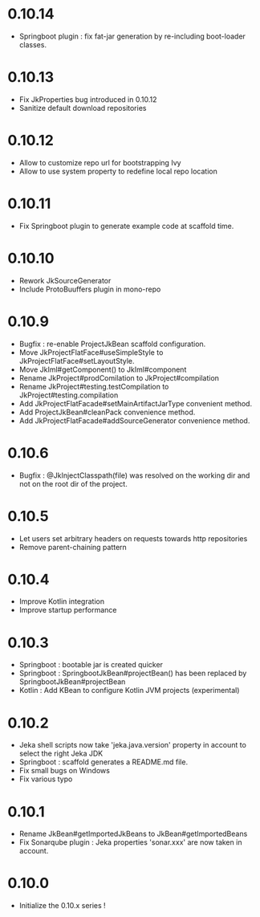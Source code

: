 # 0.10.14
- Springboot plugin : fix fat-jar generation by re-including boot-loader classes.

# 0.10.13
- Fix JkProperties bug introduced in 0.10.12
- Sanitize default download repositories

# 0.10.12
- Allow to customize repo url for bootstrapping Ivy
- Allow to use system property to redefine local repo location

# 0.10.11
- Fix Springboot plugin to generate example code at scaffold time.

# 0.10.10
- Rework JkSourceGenerator
- Include ProtoBuuffers plugin in mono-repo

# 0.10.9
- Bugfix : re-enable ProjectJkBean scaffold configuration.
- Move JkProjectFlatFace#useSimpleStyle to JkProjectFlatFace#setLayoutStyle.
- Move JkIml#getComponent() to JkIml#component
- Rename JkProject#prodComilation to JkProject#compilation
- Rename JkProject#testing.testCompilation to JkProject#testing.compilation
- Add JkProjectFlatFacade#setMainArtifactJarType convenient method.
- Add ProjectJkBean#cleanPack convenience method.
- Add JkProjectFlatFacade#addSourceGenerator convenience method.


# 0.10.6 
- Bugfix : @JkInjectClasspath(file) was resolved on the working dir and not on the root dir of the project.

# 0.10.5 
- Let users set arbitrary headers on requests towards http repositories
- Remove parent-chaining pattern 

# 0.10.4
- Improve Kotlin integration
- Improve startup performance

# 0.10.3
- Springboot : bootable jar is created quicker
- Springboot : SpringbootJkBean#projectBean() has been replaced by SpringbootJkBean#projectBean
- Kotlin : Add KBean to configure Kotlin JVM projects (experimental)

# 0.10.2
- Jeka shell scripts now take 'jeka.java.version' property in account to select the right Jeka JDK
- Springboot : scaffold generates a README.md file.
- Fix small bugs on Windows
- Fix various typo

# 0.10.1
- Rename JkBean#getImportedJkBeans to JkBean#getImportedBeans
- Fix Sonarqube plugin : Jeka properties 'sonar.xxx' are now taken in account.

# 0.10.0
- Initialize the 0.10.x series !